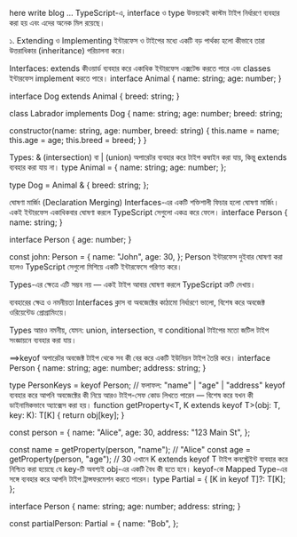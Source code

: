 here write blog ...
TypeScript-এ, interface ও type উভয়কেই কাস্টম টাইপ নির্ধারণে ব্যবহার করা হয় এবং এদের অনেক মিল রয়েছে।

১. Extending ও Implementing
ইন্টারফেস ও টাইপের মধ্যে একটি বড় পার্থক্য হলো কীভাবে তারা উত্তরাধিকার (inheritance) পরিচালনা করে।

Interfaces: extends কীওয়ার্ড ব্যবহার করে একাধিক ইন্টারফেস এক্সটেন্ড করতে পারে এবং classes ইন্টারফেস implement করতে পারে।
interface Animal {
  name: string;
  age: number;
}

interface Dog extends Animal {
  breed: string;
}

class Labrador implements Dog {
  name: string;
  age: number;
  breed: string;

  constructor(name: string, age: number, breed: string) {
    this.name = name;
    this.age = age;
    this.breed = breed;
  }
}

Types: & (intersection) বা | (union) অপারেটর ব্যবহার করে টাইপ কম্বাইন করা যায়, কিন্তু extends ব্যবহার করা যায় না।
type Animal = {
  name: string;
  age: number;
};

type Dog = Animal & {
  breed: string;
};

 ঘোষণা মার্জিং (Declaration Merging)
Interfaces-এর একটি শক্তিশালী ফিচার হলো ঘোষণা মার্জিং। একই ইন্টারফেস একাধিকবার ঘোষণা করলে TypeScript সেগুলো একত্র করে ফেলে।
interface Person {
  name: string;
}

interface Person {
  age: number;
}

const john: Person = {
  name: "John",
  age: 30,
};
Person ইন্টারফেস দুইবার ঘোষণা করা হলেও TypeScript সেগুলো মিশিয়ে একটি ইন্টারফেসে পরিণত করে।

Types-এর ক্ষেত্রে এটি সম্ভব নয় — একই টাইপ আবার ঘোষণা করলে TypeScript ত্রুটি দেখায়।

ব্যবহারের ক্ষেত্র ও নমনীয়তা
Interfaces ক্লাস বা অবজেক্টের কাঠামো নির্ধারণে ভালো, বিশেষ করে অবজেক্ট ওরিয়েন্টেড প্রোগ্রামিংয়ে।

Types আরও নমনীয়, যেমন: union, intersection, বা conditional টাইপের মতো জটিল টাইপ সংজ্ঞায়নে ব্যবহার করা যায়।

==>keyof অপারেটর অবজেক্ট টাইপ থেকে সব কী বের করে একটি ইউনিয়ন টাইপ তৈরি করে।
interface Person {
  name: string;
  age: number;
  address: string;
}

type PersonKeys = keyof Person;
// ফলাফল: "name" | "age" | "address"
keyof ব্যবহার করে আপনি অবজেক্টের কী নিয়ে আরও টাইপ-সেফ কোড লিখতে পারেন — বিশেষ করে যখন কী ডাইনামিকভাবে অ্যাক্সেস করা হয়।
function getProperty<T, K extends keyof T>(obj: T, key: K): T[K] {
  return obj[key];
}

const person = {
  name: "Alice",
  age: 30,
  address: "123 Main St",
};

const name = getProperty(person, "name"); // "Alice"
const age = getProperty(person, "age");   // 30
এখানে K extends keyof T টাইপ কনস্ট্রেইন্ট ব্যবহার করে নিশ্চিত করা হয়েছে যে key-টি অবশ্যই obj-এর একটি বৈধ কী হতে হবে।
keyof-কে Mapped Type-এর সঙ্গে ব্যবহার করে আপনি টাইপ ট্রান্সফরমেশন করতে পারেন।
type Partial<T> = {
  [K in keyof T]?: T[K];
};

interface Person {
  name: string;
  age: number;
  address: string;
}

const partialPerson: Partial<Person> = {
  name: "Bob",
};